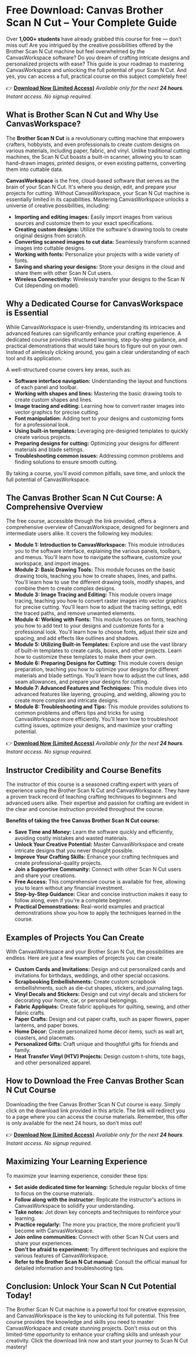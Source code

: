 # Free Download: Canvas Brother Scan N Cut – Your Complete Guide

Over **1,000+ students** have already grabbed this course for free — don’t miss out!
Are you intrigued by the creative possibilities offered by the Brother Scan N Cut machine but feel overwhelmed by the CanvasWorkspace software? Do you dream of crafting intricate designs and personalized projects with ease? This guide is your roadmap to mastering CanvasWorkspace and unlocking the full potential of your Scan N Cut. And yes, you can access a full, practical course on this subject completely free!

👉 [**Download Now (Limited Access)**](https://udemywork.com/canvas-brother-scan-n-cut)
_Available only for the next **24 hours**. Instant access. No signup required._

## What is Brother Scan N Cut and Why Use CanvasWorkspace?

The **Brother Scan N Cut** is a revolutionary cutting machine that empowers crafters, hobbyists, and even professionals to create custom designs on various materials, including paper, fabric, and vinyl. Unlike traditional cutting machines, the Scan N Cut boasts a built-in scanner, allowing you to scan hand-drawn images, printed designs, or even existing patterns, converting them into cuttable data.

**CanvasWorkspace** is the free, cloud-based software that serves as the brain of your Scan N Cut. It's where you design, edit, and prepare your projects for cutting. Without CanvasWorkspace, your Scan N Cut machine is essentially limited in its capabilities. Mastering CanvasWorkspace unlocks a universe of creative possibilities, including:

*   **Importing and editing images:** Easily import images from various sources and customize them to your exact specifications.
*   **Creating custom designs:** Utilize the software's drawing tools to create original designs from scratch.
*   **Converting scanned images to cut data:** Seamlessly transform scanned images into cuttable designs.
*   **Working with fonts:** Personalize your projects with a wide variety of fonts.
*   **Saving and sharing your designs:** Store your designs in the cloud and share them with other Scan N Cut users.
*   **Wireless Connectivity:** Wirelessly transfer your designs to the Scan N Cut (depending on model).

## Why a Dedicated Course for CanvasWorkspace is Essential

While CanvasWorkspace is user-friendly, understanding its intricacies and advanced features can significantly enhance your crafting experience. A dedicated course provides structured learning, step-by-step guidance, and practical demonstrations that would take hours to figure out on your own. Instead of aimlessly clicking around, you gain a clear understanding of each tool and its application.

A well-structured course covers key areas, such as:

*   **Software interface navigation:** Understanding the layout and functions of each panel and toolbar.
*   **Working with shapes and lines:** Mastering the basic drawing tools to create custom shapes and lines.
*   **Image tracing and editing:** Learning how to convert raster images into vector graphics for precise cutting.
*   **Font manipulation:** Adding text to your designs and customizing fonts for a professional look.
*   **Using built-in templates:** Leveraging pre-designed templates to quickly create various projects.
*   **Preparing designs for cutting:** Optimizing your designs for different materials and blade settings.
*   **Troubleshooting common issues:** Addressing common problems and finding solutions to ensure smooth cutting.

By taking a course, you'll avoid common pitfalls, save time, and unlock the full potential of CanvasWorkspace.

## The Canvas Brother Scan N Cut Course: A Comprehensive Overview

The free course, accessible through the link provided, offers a comprehensive overview of CanvasWorkspace, designed for beginners and intermediate users alike. It covers the following key modules:

*   **Module 1: Introduction to CanvasWorkspace:** This module introduces you to the software interface, explaining the various panels, toolbars, and menus. You'll learn how to navigate the software, customize your workspace, and import images.
*   **Module 2: Basic Drawing Tools:** This module focuses on the basic drawing tools, teaching you how to create shapes, lines, and paths. You'll learn how to use the different drawing tools, modify shapes, and combine them to create complex designs.
*   **Module 3: Image Tracing and Editing:** This module covers image tracing, teaching you how to convert raster images into vector graphics for precise cutting. You'll learn how to adjust the tracing settings, edit the traced paths, and remove unwanted elements.
*   **Module 4: Working with Fonts:** This module focuses on fonts, teaching you how to add text to your designs and customize fonts for a professional look. You'll learn how to choose fonts, adjust their size and spacing, and add effects like outlines and shadows.
*   **Module 5: Utilizing Built-in Templates:** Explore and use the vast library of built-in templates to create cards, boxes, and other projects. Learn how to customize these templates to make them your own.
*   **Module 6: Preparing Designs for Cutting:** This module covers design preparation, teaching you how to optimize your designs for different materials and blade settings. You'll learn how to adjust the cut lines, add seam allowances, and prepare your designs for cutting.
*   **Module 7: Advanced Features and Techniques:** This module dives into advanced features like layering, grouping, and welding, allowing you to create more complex and intricate designs.
*   **Module 8: Troubleshooting and Tips:** This module provides solutions to common problems and offers tips and tricks for using CanvasWorkspace more efficiently. You'll learn how to troubleshoot cutting issues, optimize your designs, and maximize your crafting potential.

👉 [**Download Now (Limited Access)**](https://udemywork.com/canvas-brother-scan-n-cut)
_Available only for the next **24 hours**. Instant access. No signup required._

## Instructor Credibility and Course Benefits

The instructor of this course is a seasoned crafting expert with years of experience using the Brother Scan N Cut and CanvasWorkspace. They have a proven track record of teaching crafting techniques to beginners and advanced users alike. Their expertise and passion for crafting are evident in the clear and concise instruction provided throughout the course.

**Benefits of taking the free Canvas Brother Scan N Cut course:**

*   **Save Time and Money:** Learn the software quickly and efficiently, avoiding costly mistakes and wasted materials.
*   **Unlock Your Creative Potential:** Master CanvasWorkspace and create intricate designs that you never thought possible.
*   **Improve Your Crafting Skills:** Enhance your crafting techniques and create professional-quality projects.
*   **Join a Supportive Community:** Connect with other Scan N Cut users and share your creations.
*   **Free Access:** This comprehensive course is available for free, allowing you to learn without any financial investment.
*   **Step-by-Step Guidance:** Clear and concise instruction makes it easy to follow along, even if you're a complete beginner.
*   **Practical Demonstrations:** Real-world examples and practical demonstrations show you how to apply the techniques learned in the course.

## Examples of Projects You Can Create

With CanvasWorkspace and your Brother Scan N Cut, the possibilities are endless. Here are just a few examples of projects you can create:

*   **Custom Cards and Invitations:** Design and cut personalized cards and invitations for birthdays, weddings, and other special occasions.
*   **Scrapbooking Embellishments:** Create custom scrapbook embellishments, such as die-cut shapes, stickers, and journaling tags.
*   **Vinyl Decals and Stickers:** Design and cut vinyl decals and stickers for decorating your home, car, or personal belongings.
*   **Fabric Appliqués:** Create fabric appliqués for quilting, sewing, and other fabric crafts.
*   **Paper Crafts:** Design and cut paper crafts, such as paper flowers, paper lanterns, and paper boxes.
*   **Home Décor:** Create personalized home décor items, such as wall art, coasters, and placemats.
*   **Personalized Gifts:** Craft unique and thoughtful gifts for friends and family.
*   **Heat Transfer Vinyl (HTV) Projects:** Design custom t-shirts, tote bags, and other personalized apparel.

## How to Download the Free Canvas Brother Scan N Cut Course

Downloading the free Canvas Brother Scan N Cut course is easy. Simply click on the download link provided in this article. The link will redirect you to a page where you can access the course materials. Remember, this offer is only available for the next 24 hours, so don't miss out!

👉 [**Download Now (Limited Access)**](https://udemywork.com/canvas-brother-scan-n-cut)
_Available only for the next **24 hours**. Instant access. No signup required._

## Maximizing Your Learning Experience

To maximize your learning experience, consider these tips:

*   **Set aside dedicated time for learning:** Schedule regular blocks of time to focus on the course materials.
*   **Follow along with the instructor:** Replicate the instructor's actions in CanvasWorkspace to solidify your understanding.
*   **Take notes:** Jot down key concepts and techniques to reinforce your learning.
*   **Practice regularly:** The more you practice, the more proficient you'll become with CanvasWorkspace.
*   **Join online communities:** Connect with other Scan N Cut users and share your experiences.
*   **Don't be afraid to experiment:** Try different techniques and explore the various features of CanvasWorkspace.
*   **Refer to the Brother Scan N Cut manual:** Consult the official manual for detailed information and troubleshooting tips.

## Conclusion: Unlock Your Scan N Cut Potential Today!

The Brother Scan N Cut machine is a powerful tool for creative expression, and CanvasWorkspace is the key to unlocking its full potential. This free course provides the knowledge and skills you need to master CanvasWorkspace and create stunning projects. Don't miss out on this limited-time opportunity to enhance your crafting skills and unleash your creativity. Click the download link now and start your journey to Scan N Cut mastery!
